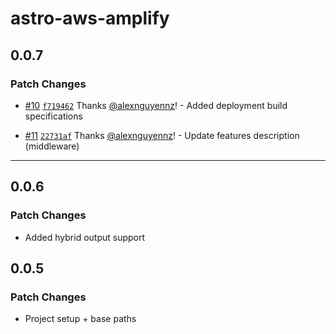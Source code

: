 # astro-aws-amplify

## 0.0.7

### Patch Changes

- [#10](https://github.com/alexnguyennz/astro-aws-amplify/pull/10) [`f719462`](https://github.com/alexnguyennz/astro-aws-amplify/commit/f71946256dd1b62896bd49458eb9860f2da9ac94) Thanks [@alexnguyennz](https://github.com/alexnguyennz)! - Added deployment build specifications

- [#11](https://github.com/alexnguyennz/astro-aws-amplify/pull/11) [`22731af`](https://github.com/alexnguyennz/astro-aws-amplify/commit/22731af0794e054be7e55680f1bfe8d1c7dde7e0) Thanks [@alexnguyennz](https://github.com/alexnguyennz)! - Update features description (middleware)

---

## 0.0.6

### Patch Changes

- Added hybrid output support

## 0.0.5

### Patch Changes

- Project setup + base paths
